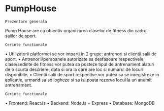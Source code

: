 # PumpHouse

	Prezentare generala
Pump House are ca obiectiv organizarea claselor de fitness din cadrul salilor de sport.

	Cerinte functionale
•	Utilizatorii platformei se vor imparti in 2 grupe: antrenori si clientii salii de sport.
•	Antrenorii/persoanele autorizate sa desfasoare respectivele clase/sedinte de fitness vor putea sa posteze tipul de antrenament alaturi de o scurta descriere, data si ora la care are loc si numarul de locuri disponibile.
•	Clientii salii de sport respective vor putea sa se inregistreze in aplicatie, urmand sa se logheze si sa isi poata rezerva locul la un anumit antrenament. 

	Cerinte functionale
•	Frontend: ReactJs
•	Backend: NodeJs + Express
•	Database: MongoDB
